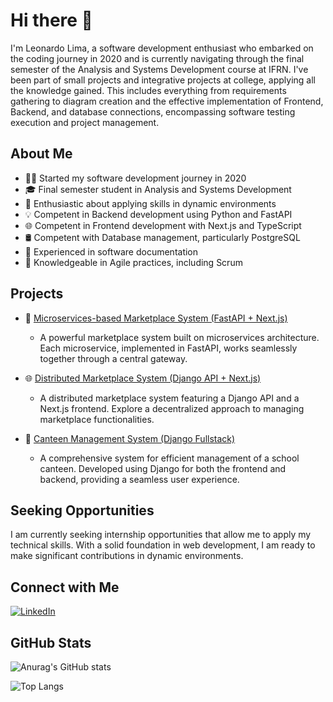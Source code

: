 # Hi there 👋

<!--
**leonardolmai/leonardolmai** is a ✨ _special_ ✨ repository because its `README.md` (this file) appears on your GitHub profile.

Here are some ideas to get you started:

- 🔭 I’m currently working on ...
- 🌱 I’m currently learning ...
- 👯 I’m looking to collaborate on ...
- 🤔 I’m looking for help with ...
- 💬 Ask me about ...
- 📫 How to reach me: ...
- 😄 Pronouns: ...
- ⚡ Fun fact: ...
-->

I'm Leonardo Lima, a software development enthusiast who embarked on the coding journey in 2020 and is currently navigating through the final semester of the Analysis and Systems Development course  at IFRN. I've been part of small projects and integrative projects at college, applying all the knowledge gained. This includes everything from requirements gathering to diagram creation and the effective implementation of Frontend, Backend, and database connections, encompassing software testing execution and project management.

## About Me

- 👩‍💻 Started my software development journey in 2020
- 🎓 Final semester student in Analysis and Systems Development
- 🚀 Enthusiastic about applying skills in dynamic environments
- 💡 Competent in Backend development using Python and FastAPI
- 🌐 Competent in Frontend development with Next.js and TypeScript
- 🛢️ Competent with Database management, particularly PostgreSQL
- 📄 Experienced in software documentation
- 🔄 Knowledgeable in Agile practices, including Scrum

## Projects

- 🚀 [Microservices-based Marketplace System (FastAPI + Next.js)](https://github.com/leonardolmai/bigstore-v2)
  - A powerful marketplace system built on microservices architecture. Each microservice, implemented in FastAPI, works seamlessly together through a central gateway.

- 🌐 [Distributed Marketplace System (Django API + Next.js)](https://github.com/leonardolmai/bigstore)
  - A distributed marketplace system featuring a Django API and a Next.js frontend. Explore a decentralized approach to managing marketplace functionalities.

- 🍔 [Canteen Management System (Django Fullstack)](https://github.com/leonardolmai/school-canteen)
  - A comprehensive system for efficient management of a school canteen. Developed using Django for both the frontend and backend, providing a seamless user experience.

## Seeking Opportunities

I am currently seeking internship opportunities that allow me to apply my technical skills. With a solid foundation in web development, I am ready to make significant contributions in dynamic environments.

## Connect with Me

[![LinkedIn](https://img.shields.io/badge/LinkedIn-0077B5?style=for-the-badge&logo=linkedin&logoColor=white)](https://www.linkedin.com/in/leonardolmai/)

## GitHub Stats

![Anurag's GitHub stats](https://github-readme-stats.vercel.app/api?username=leonardolmai&show_icons=true&theme=transparent)

![Top Langs](https://github-readme-stats.vercel.app/api/top-langs/?username=leonardolmai&hide_progress=true)

